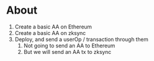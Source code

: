 # About

1. Create a basic AA on Ethereum
2. Create a basic AA on zksync
3. Deploy, and send a userOp / transaction through them
    1. Not going to send an AA to Ethereum
    2. But we will send an AA tx to zksync